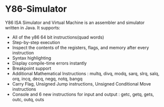 # Y86-Simulator
Y86 ISA Simulator and Virtual Machine is an assembler and simulator written in Java. 
It supports:

* All of the y86 64 bit instructions(quad words)
* Step-by-step execution
* Inspect the contents of the registers, flags, and memory after every instruction
* Syntax highlighting
* Display compile-time errors instantly
* Breakpoint support
* Additional Mathematical Instructions : multq, divq, modq, sarq, slrq, salq, orq, incq, decq, negq, notq, bangq
* Carry Flag, Unsigned Jump instructions, Unsigned Conditional Move instructions
* Console and 6 new instructions for input and output : getc, getq, gets, outc, outq, outs